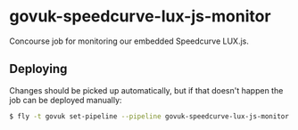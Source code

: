 # govuk-speedcurve-lux-js-monitor

Concourse job for monitoring our embedded Speedcurve LUX.js.

## Deploying

Changes should be picked up automatically, but if that doesn't happen the job can be deployed manually:

```sh
$ fly -t govuk set-pipeline --pipeline govuk-speedcurve-lux-js-monitor --config concourse.yml
```
